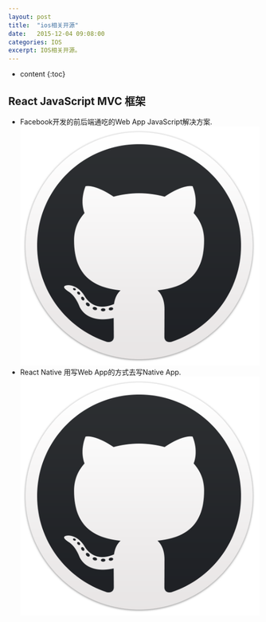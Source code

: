 ```yaml
---
layout: post
title:  "ios相关开源"
date:   2015-12-04 09:08:00
categories: IOS
excerpt: IOS相关开源。
---
```


* content
{:toc}

## React JavaScript MVC 框架
- Facebook开发的前后端通吃的Web App JavaScript解决方案.  [![github][1]](https://github.com/facebook/react)  
- React Native 用写Web App的方式去写Native App.  [![github][1]](https://github.com/facebook/react-native)  

[1]: /img/github.png
